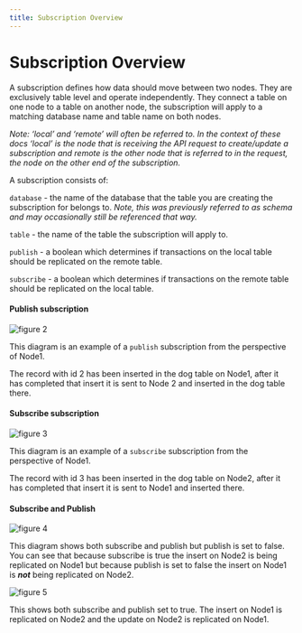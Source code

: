 ```yaml
---
title: Subscription Overview
---
```


# Subscription Overview

A subscription defines how data should move between two nodes. They are exclusively table level and operate independently. They connect a table on one node to a table on another node, the subscription will apply to a matching database name and table name on both nodes.

_Note: ‘local’ and ‘remote’ will often be referred to. In the context of these docs ‘local’ is the node that is receiving the API request to create/update a subscription and remote is the other node that is referred to in the request, the node on the other end of the subscription._

A subscription consists of:

`database` - the name of the database that the table you are creating the subscription for belongs to. _Note, this was previously referred to as schema and may occasionally still be referenced that way._

`table` - the name of the table the subscription will apply to.

`publish` - a boolean which determines if transactions on the local table should be replicated on the remote table.

`subscribe` - a boolean which determines if transactions on the remote table should be replicated on the local table.

#### Publish subscription

![figure 2](/img/v4.5/clustering/figure2.png)

This diagram is an example of a `publish` subscription from the perspective of Node1.

The record with id 2 has been inserted in the dog table on Node1, after it has completed that insert it is sent to Node 2 and inserted in the dog table there.

#### Subscribe subscription

![figure 3](/img/v4.5/clustering/figure3.png)

This diagram is an example of a `subscribe` subscription from the perspective of Node1.

The record with id 3 has been inserted in the dog table on Node2, after it has completed that insert it is sent to Node1 and inserted there.

#### Subscribe and Publish

![figure 4](/img/v4.5/clustering/figure4.png)

This diagram shows both subscribe and publish but publish is set to false. You can see that because subscribe is true the insert on Node2 is being replicated on Node1 but because publish is set to false the insert on Node1 is _**not**_ being replicated on Node2.

![figure 5](/img/v4.5/clustering/figure5.png)

This shows both subscribe and publish set to true. The insert on Node1 is replicated on Node2 and the update on Node2 is replicated on Node1.
